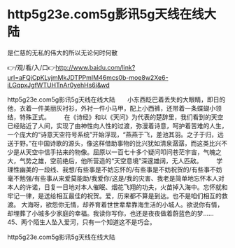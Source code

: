 # http5g23e.com5g影讯5g天线在线大陆
是仁慈的无私的伟大的所以无论何时何散

👉/观/看/入/口👉http://www.baidu.com/link?url=aFQjCpKLyjmMkJDTPPmIM46mcs0b-moe8w2Xe6-iLGqpxJgfWTUHTnAr0yehHs6i&wd

http5g23e.com5g影讯5g天线在线大陆　　小东西眨巴着丢失的大眼睛，即日的他，衣着一件美丽灰衬衫，外衬一件小马甲，配上小西裤，还带着一条蝶蝴小领结，特殊正式。
　　在《诗经》和以《天问》为代表的楚辞里，我们看到的天空已经贴近了人间，实现了由神性向人性的过渡，弥漫着诗意，呵护着苦难的人生，一个庞大的“诗意天空符号系统”开始浮现，“燕燕于飞，差池其羽。之子于归，远送于野。”在中国诗歌的源头，像这样借助事物的比兴犹如清泉潺潺，而这类比兴不少是从天空中信手拈来的物像。屈原以一百七十多个疑问叩问苍茫宇宙，气魄之大，气势之雄，空前绝后，他所营造的“天空意境”深邃雄阔，无人匹敌。
　　学理性幽美的一段线、我想/有些事是不妨忘怀的/有些事是不妨祝贺的/有些事不妨毫不勉强/有些事从来爱莫能助/我爱你/这是/我的灾害、我老是简单地忘怀本人对本人的许诺，日复一日地对本人催眠、烟花飞翔的功夫，火苗掉入海中。忘怀就和牢记一律，是送给相互最佳的祝贺。爱，历来都不算是到达。也不是咱们相互的救渡。
大海呀，欲怨你无情，却养育着世世辈辈靠海生活的小城人。欲说你有情，却埋葬了小城多少家庭的幸福。我读你写你，也还是夜夜做着蔚蓝色的梦……
	45、两个陌生人坠入爱河，只有一个知道这不是巧合。

http5g23e.com5g影讯5g天线在线大陆
